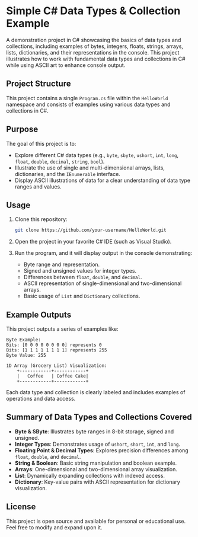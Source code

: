 # Simple C# Data Types & Collection Example

A demonstration project in C# showcasing the basics of data types and collections, including examples of bytes, integers, floats, strings, arrays, lists, dictionaries, and their representations in the console. This project illustrates how to work with fundamental data types and collections in C# while using ASCII art to enhance console output.

## Project Structure

This project contains a single `Program.cs` file within the `HelloWorld` namespace and consists of examples using various data types and collections in C#.

## Purpose

The goal of this project is to:
- Explore different C# data types (e.g., `byte`, `sbyte`, `ushort`, `int`, `long`, `float`, `double`, `decimal`, `string`, `bool`).
- Illustrate the use of single and multi-dimensional arrays, lists, dictionaries, and the `IEnumerable` interface.
- Display ASCII illustrations of data for a clear understanding of data type ranges and values.

## Usage

1. Clone this repository:

   ```bash
   git clone https://github.com/your-username/HelloWorld.git
   ```

2. Open the project in your favorite C# IDE (such as Visual Studio).

3. Run the program, and it will display output in the console demonstrating:
   - Byte range and representation.
   - Signed and unsigned values for integer types.
   - Differences between `float`, `double`, and `decimal`.
   - ASCII representation of single-dimensional and two-dimensional arrays.
   - Basic usage of `List` and `Dictionary` collections.

## Example Outputs

This project outputs a series of examples like:

```plaintext
Byte Example:
Bits: [0 0 0 0 0 0 0 0] represents 0
Bits: [1 1 1 1 1 1 1 1] represents 255
Byte Value: 255

1D Array (Grocery List) Visualization:
    +------------+------------+
    |   Coffee   | Coffee Cake|
    +------------+------------+
```

Each data type and collection is clearly labeled and includes examples of operations and data access.

## Summary of Data Types and Collections Covered

- **Byte & SByte**: Illustrates byte ranges in 8-bit storage, signed and unsigned.
- **Integer Types**: Demonstrates usage of `ushort`, `short`, `int`, and `long`.
- **Floating Point & Decimal Types**: Explores precision differences among `float`, `double`, and `decimal`.
- **String & Boolean**: Basic string manipulation and boolean example.
- **Arrays**: One-dimensional and two-dimensional array visualization.
- **List**: Dynamically expanding collections with indexed access.
- **Dictionary**: Key-value pairs with ASCII representation for dictionary visualization.

## License

This project is open source and available for personal or educational use. Feel free to modify and expand upon it.
